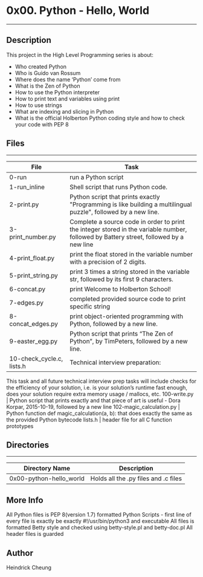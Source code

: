 # 0x00. Python - Hello, World
---
## Description

This project in the High Level Programming series is about:
* Who created Python
* Who is Guido van Rossum
* Where does the name ‘Python’ come from
* What is the Zen of Python
* How to use the Python interpreter
* How to print text and variables using print
* How to use strings
* What are indexing and slicing in Python
* What is the official Holberton Python coding style and how to check your code with PEP 8

## Files
---
File|Task
---|---
0-run | run a Python script
1-run_inline | Shell script that runs Python code.
2-print.py | Python script that prints exactly "Programming is like building a multilingual puzzle", followed by a new line.
3-print_number.py | Complete a source code in order to print the integer stored in the variable number, followed by Battery street, followed by a new line
4-print_float.py | print the float stored in the variable number with a precision of 2 digits.
5-print_string.py | print 3 times a string stored in the variable str, followed by its first 9 characters.
6-concat.py | print Welcome to Holberton School!
7-edges.py | completed provided source code to print specific string
8-concat_edges.py | print object-oriented programming with Python, followed by a new line.
9-easter_egg.py | Python script that prints “The Zen of Python”, by TimPeters, followed by a new line.
10-check_cycle.c, lists.h | Technical interview preparation:
This task and all future technical interview prep tasks will include checks for the efficiency of your solution, i.e. is your solution’s runtime fast enough, does your solution require extra memory usage / mallocs, etc.
100-write.py | Python script that prints exactly and that piece of art is useful - Dora Korpar, 2015-10-19, followed by a new line
102-magic_calculation.py | Python function def magic_calculation(a, b): that does exactly the same as the provided Python bytecode
lists.h | header file for all C function prototypes

## Directories
---
Directory Name | Description
---|---
0x00-python-hello_world | Holds all the .py files and .c files

## More Info
All Python files is PEP 8(version 1.7) formatted
Python Scripts - first line of every file is exactly be exactly #!/usr/bin/python3 and executable
All files is formatted Betty style and checked using betty-style.pl and betty-doc.pl
All header files is guarded

## Author
Heindrick Cheung